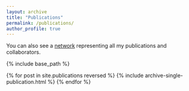 ```yaml
---
layout: archive
title: "Publications"
permalink: /publications/
author_profile: true
---
```


<p>You can also see a <a href="/publications/collab_network.html">network</a> representing all my publications and collaborators.</p>

<!--{% if author.googlescholar %}
  You can also find my articles on <a href="{{author.googlescholar}}">my Google Scholar profile</a>.
{% endif %}-->

{% include base_path %}

{% for post in site.publications reversed %}
  {% include archive-single-publication.html %}
{% endfor %}
